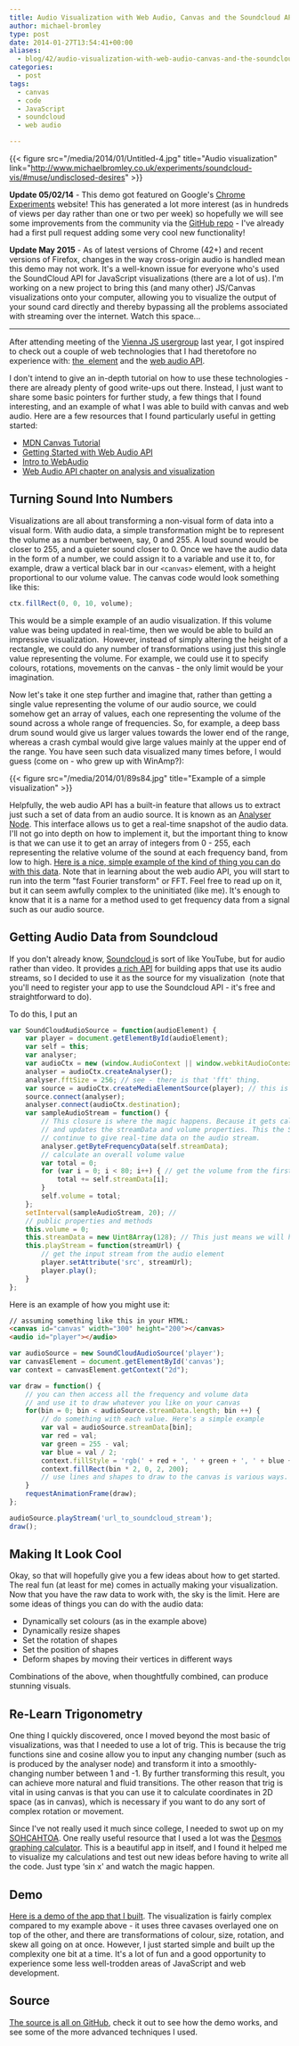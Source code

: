 ```yaml
---
title: Audio Visualization with Web Audio, Canvas and the Soundcloud API
author: michael-bromley
type: post
date: 2014-01-27T13:54:41+00:00
aliases:
  - blog/42/audio-visualization-with-web-audio-canvas-and-the-soundcloud-api
categories:
  - post
tags:
  - canvas
  - code
  - JavaScript
  - soundcloud
  - web audio

---
```

{{< figure src="/media/2014/01/Untitled-4.jpg" title="Audio visualization" link="http://www.michaelbromley.co.uk/experiments/soundcloud-vis/#muse/undisclosed-desires" >}}

**Update 05/02/14** - This demo got featured on Google's [Chrome Experiments](http://www.chromeexperiments.com/detail/soundcloud-visualizer/?f=) website! This has generated a lot more interest (as in hundreds of views per day rather than one or two per week) so hopefully we will see some improvements from the community via the [GitHub repo](https://github.com/michaelbromley/soundcloud-visualizer) - I've already had a first pull request adding some very cool new functionality!

**Update May 2015** - As of latest versions of Chrome (42+) and recent versions of Firefox, changes in the way cross-origin audio is handled mean this demo may not work. It's a well-known issue for everyone who's used the SoundCloud API for JavaScript visualizations (there are a lot of us). I'm working on a new project to bring this (and many other) JS/Canvas visualizations onto your computer, allowing you to visualize the output of your sound card directly and thereby bypassing all the problems associated with streaming over the internet. Watch this space...

-----

After attending meeting of the [Vienna JS usergroup](http://www.meetup.com/viennajs/) last year, I got inspired to check out a couple of web technologies that I had theretofore no experience with: <a href="https://developer.mozilla.org/en/docs/HTML/Canvas" target="_blank">the <code><canvas></code> element</a> and the [web audio API](https://developer.mozilla.org/en-US/docs/Web_Audio_API).

I don't intend to give an in-depth tutorial on how to use these technologies - there are already plenty of good write-ups out there. Instead, I just want to share some basic pointers for further study, a few things that I found interesting, and an example of what I was able to build with canvas and web audio. Here are a few resources that I found particularly useful in getting started:

  * [MDN Canvas Tutorial](https://developer.mozilla.org/en-US/docs/Web/Guide/HTML/Canvas_tutorial)
  * [Getting Started with Web Audio API](http://www.html5rocks.com/en/tutorials/webaudio/intro/)
  * [Intro to WebAudio](http://joshondesign.com/p/books/canvasdeepdive/chapter12.html)
  * [Web Audio API chapter on analysis and visualization](http://chimera.labs.oreilly.com/books/1234000001552/ch05.html)

## Turning Sound Into Numbers

Visualizations are all about transforming a non-visual form of data into a visual form. With audio data, a simple transformation might be to represent the volume as a number between, say, 0 and 255. A loud sound would be closer to 255, and a quieter sound closer to 0. Once we have the audio data in the form of a number, we could assign it to a variable and use it to, for example, draw a vertical black bar in our `<canvas>` element, with a height proportional to our volume value. The canvas code would look something like this:

```JavaScript
ctx.fillRect(0, 0, 10, volume);
```

This would be a simple example of an audio visualization. If this volume value was being updated in real-time, then we would be able to build an impressive visualization.  However, instead of simply altering the height of a rectangle, we could do any number of transformations using just this single value representing the volume. For example, we could use it to specify colours, rotations, movements on the canvas - the only limit would be your imagination.

Now let's take it one step further and imagine that, rather than getting a single value representing the volume of our audio source, we could somehow get an array of values, each one representing the volume of the sound across a whole range of frequencies. So, for example, a deep bass drum sound would give us larger values towards the lower end of the range, whereas a crash cymbal would give large values mainly at the upper end of the range. You have seen such data visualized many times before, I would guess (come on - who grew up with WinAmp?):

{{< figure src="/media/2014/01/89s84.jpg" title="Example of a simple visualization" >}}

Helpfully, the web audio API has a built-in feature that allows us to extract just such a set of data from an audio source. It is known as an [Analyser Node](https://developer.mozilla.org/en-US/docs/Web/API/AnalyserNode). This interface allows us to get a real-time snapshot of the audio data. I'll not go into depth on how to implement it, but the important thing to know is that we can use it to get an array of integers from 0 - 255, each representing the relative volume of the sound at each frequency band, from low to high. [Here is a nice, simple example of the kind of thing you can do with this data](http://webaudiodemos.appspot.com/slides/mediademo/). Note that in learning about the web audio API, you will start to run into the term "fast Fourier transform" or FFT. Feel free to read up on it, but it can seem awfully complex to the uninitiated (like me). It's enough to know that it is a name for a method used to get frequency data from a signal such as our audio source.

## Getting Audio Data from Soundcloud

If you don't already know, [Soundcloud ](https://soundcloud.com)is sort of like YouTube, but for audio rather than video. It provides [a rich API](http://developers.soundcloud.com/docs) for building apps that use its audio streams, so I decided to use it as the source for my visualization  (note that you'll need to register your app to use the Soundcloud API - it's free and straightforward to do).

To do this, I put an <audio> element in the page, and used JavaScript to dynamically set the source attribute (`src="...."`) of that audio element to the location of the Soundcloud audio stream. Once you have a working audio element that plays sound, you can hook it up to the web audio API by using `audioContext.createMediaElementSource(audioElement);` If you are anything like me, you'll probably have to do a fair bit of reading through blogs and source code in order to get everything working right. I'll offer you a snippet of the code that I use in my demo app to get audio data from Soundcloud and into a useful array of numbers:

```JavaScript
var SoundCloudAudioSource = function(audioElement) {
    var player = document.getElementById(audioElement);
    var self = this;
    var analyser;
    var audioCtx = new (window.AudioContext || window.webkitAudioContext); // this is because it's not been standardised accross browsers yet.
    analyser = audioCtx.createAnalyser();
    analyser.fftSize = 256; // see - there is that 'fft' thing. 
    var source = audioCtx.createMediaElementSource(player); // this is where we hook up the <audio> element
    source.connect(analyser);
    analyser.connect(audioCtx.destination);
    var sampleAudioStream = function() {
        // This closure is where the magic happens. Because it gets called with setInterval below, it continuously samples the audio data
        // and updates the streamData and volume properties. This the SoundCouldAudioSource function can be passed to a visualization routine and 
        // continue to give real-time data on the audio stream.
        analyser.getByteFrequencyData(self.streamData);
        // calculate an overall volume value
        var total = 0;
        for (var i = 0; i < 80; i++) { // get the volume from the first 80 bins, else it gets too loud with treble
            total += self.streamData[i];
        }
        self.volume = total;
    };
    setInterval(sampleAudioStream, 20); // 
    // public properties and methods
    this.volume = 0;
    this.streamData = new Uint8Array(128); // This just means we will have 128 "bins" (always half the analyzer.fftsize value), each containing a number between 0 and 255. 
    this.playStream = function(streamUrl) {
        // get the input stream from the audio element
        player.setAttribute('src', streamUrl);
        player.play();
    }
};
```

Here is an example of how you might use it:

```HTML
// assuming something like this in your HTML: 
<canvas id="canvas" width="300" height="200"></canvas>
<audio id="player"></audio>
```

```JavaScript
var audioSource = new SoundCloudAudioSource('player');
var canvasElement = document.getElementById('canvas');
var context = canvasElement.getContext("2d");

var draw = function() {
    // you can then access all the frequency and volume data
    // and use it to draw whatever you like on your canvas
    for(bin = 0; bin < audioSource.streamData.length; bin ++) {
        // do something with each value. Here's a simple example
        var val = audioSource.streamData[bin];
        var red = val;
        var green = 255 - val;
        var blue = val / 2; 
        context.fillStyle = 'rgb(' + red + ', ' + green + ', ' + blue + ')';
        context.fillRect(bin * 2, 0, 2, 200);
        // use lines and shapes to draw to the canvas is various ways. Use your imagination!
    }
    requestAnimationFrame(draw);
};

audioSource.playStream('url_to_soundcloud_stream');
draw();
```

## Making It Look Cool

Okay, so that will hopefully give you a few ideas about how to get started. The real fun (at least for me) comes in actually making your visualization. Now that you have the raw data to work with, the sky is the limit. Here are some ideas of things you can do with the audio data:

  * Dynamically set colours (as in the example above)
  * Dynamically resize shapes
  * Set the rotation of shapes
  * Set the position of shapes
  * Deform shapes by moving their vertices in different ways

Combinations of the above, when thoughtfully combined, can produce stunning visuals.

## Re-Learn Trigonometry

One thing I quickly discovered, once I moved beyond the most basic of visualizations, was that I needed to use a lot of trig. This is because the trig functions sine and cosine allow you to input any changing number (such as is produced by the analyser node) and transform it into a smoothly-changing number between 1 and -1. By further transforming this result, you can achieve more natural and fluid transitions. The other reason that trig is vital in using canvas is that you can use it to calculate coordinates in 2D space (as in canvas), which is necessary if you want to do any sort of complex rotation or movement.

Since I've not really used it much since college, I needed to swot up on my [SOHCAHTOA](http://www.mathsisfun.com/algebra/sohcahtoa.html). One really useful resource that I used a lot was the [Desmos graphing calculator](https://www.desmos.com/calculator). This is a beautiful app in itself, and I found it helped me to visualize my calculations and test out new ideas before having to write all the code. Just type &#8216;sin x' and watch the magic happen.

## Demo

[Here is a demo of the app that I built](http://www.michaelbromley.co.uk/experiments/soundcloud-vis/#muse/undisclosed-desires). The visualization is fairly complex compared to my example above - it uses three cavases overlayed one on top of the other, and there are transformations of colour, size, rotation, and skew all going on at once. However, I just started simple and built up the complexity one bit at a time. It's a lot of fun and a good opportunity to experience some less well-trodden areas of JavaScript and web development.

## Source

[The source is all on GitHub](https://github.com/michaelbromley/soundcloud-visualizer), check it out to see how the demo works, and see some of the more advanced techniques I used.